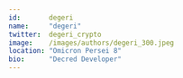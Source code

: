```yaml
---
id:       degeri 
name:     "degeri"
twitter:  degeri_crypto 
image:    /images/authors/degeri_300.jpeg
location: "Omicron Persei 8"
bio:      "Decred Developer"
---
```

